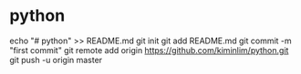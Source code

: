 # python

echo "# python" >> README.md
git init
git add README.md
git commit -m "first commit"
git remote add origin https://github.com/kiminlim/python.git
git push -u origin master
